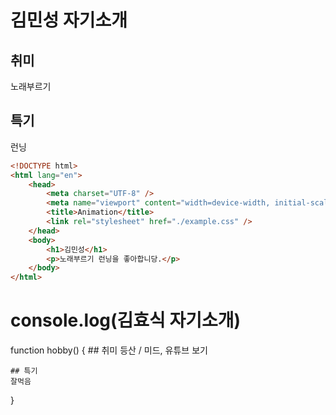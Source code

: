 # 김민성 자기소개

## 취미
노래부르기

## 특기
런닝

```html
<!DOCTYPE html>
<html lang="en">
	<head>
		<meta charset="UTF-8" />
		<meta name="viewport" content="width=device-width, initial-scale=1.0" />
		<title>Animation</title>
		<link rel="stylesheet" href="./example.css" />
	</head>
	<body>
		<h1>김민성</h1>
		<p>노래부르기 런닝을 좋아합니당.</p>
	</body>
</html>

```


# console.log(김효식 자기소개)

function hobby() {
	## 취미
	등산 /  미드, 유튜브 보기

	## 특기
	잘먹음
}
